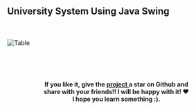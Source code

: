 ## University System Using Java Swing


<br/><br/>
![Table](https://i.ibb.co/NmHys2L/screenshot.png)

<br/><br/><br/>

<p align="center">
   	<b>	
		If you like it, give the <a href="https://github.com/sidichrifahmedmaadh/universitySystem_javaSwing"> project </a>  a star on Github and <br/>
		share with your friends!! I will be happy with it! ❤️ <br/>
		I hope you learn something :).
	</b>
</p>
